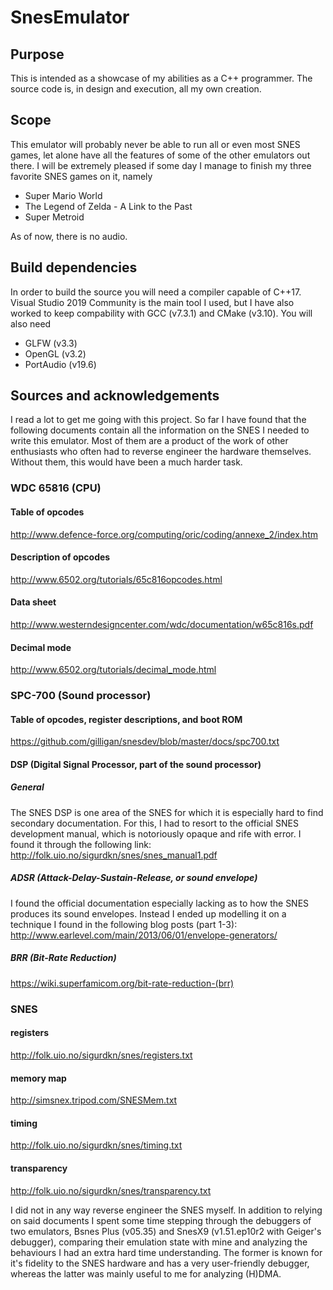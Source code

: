 # SnesEmulator
## Purpose
This is intended as a showcase of my abilities as a C++ programmer. The source code is, in design and execution, all my own creation.

## Scope
This emulator will probably never be able to run all or even most SNES games, let alone have all the features of some of the other emulators out there. I will be extremely pleased if some day I manage to finish my three favorite SNES games on it, namely
* Super Mario World
* The Legend of Zelda - A Link to the Past
* Super Metroid

As of now, there is no audio.

## Build dependencies
In order to build the source you will need a compiler capable of C++17. Visual Studio 2019 Community is the main tool I used, but I have also worked to keep compability with GCC (v7.3.1) and CMake (v3.10). You will also need
* GLFW (v3.3)
* OpenGL (v3.2)
* PortAudio (v19.6)

## Sources and acknowledgements
I read a lot to get me going with this project. So far I have found that the following documents contain all the information on the SNES I needed to write this emulator. Most of them are a product of the work of other enthusiasts who often had to reverse engineer the hardware themselves. Without them, this would have been a much harder task.
### WDC 65816 (CPU)
#### Table of opcodes
http://www.defence-force.org/computing/oric/coding/annexe_2/index.htm
#### Description of opcodes
http://www.6502.org/tutorials/65c816opcodes.html
#### Data sheet
http://www.westerndesigncenter.com/wdc/documentation/w65c816s.pdf
#### Decimal mode
http://www.6502.org/tutorials/decimal_mode.html
### SPC-700 (Sound processor)
#### Table of opcodes, register descriptions, and boot ROM
https://github.com/gilligan/snesdev/blob/master/docs/spc700.txt
#### DSP (Digital Signal Processor, part of the sound processor)
##### General
The SNES DSP is one area of the SNES for which it is especially hard to find secondary documentation. For this, I had to resort to the official SNES development manual, which is notoriously opaque and rife with error. I found it through the following link:
http://folk.uio.no/sigurdkn/snes/snes_manual1.pdf
##### ADSR (Attack-Delay-Sustain-Release, or sound envelope)
I found the official documentation especially lacking as to how the SNES produces its sound envelopes. Instead I ended up modelling it on a technique I found in the following blog posts (part 1-3):
http://www.earlevel.com/main/2013/06/01/envelope-generators/
##### BRR (Bit-Rate Reduction)
https://wiki.superfamicom.org/bit-rate-reduction-(brr)
### SNES
#### registers
http://folk.uio.no/sigurdkn/snes/registers.txt
#### memory map
http://simsnex.tripod.com/SNESMem.txt
#### timing
http://folk.uio.no/sigurdkn/snes/timing.txt
#### transparency
http://folk.uio.no/sigurdkn/snes/transparency.txt

I did not in any way reverse engineer the SNES myself. In addition to relying on said documents I spent some time stepping through the debuggers of two emulators, Bsnes Plus (v05.35) and SnesX9 (v1.51.ep10r2 with Geiger's debugger), comparing their emulation state with mine and analyzing the behaviours I had an extra hard time understanding. The former is known for it's fidelity to the SNES hardware and has a very user-friendly debugger, whereas the latter was mainly useful to me for analyzing (H)DMA.
